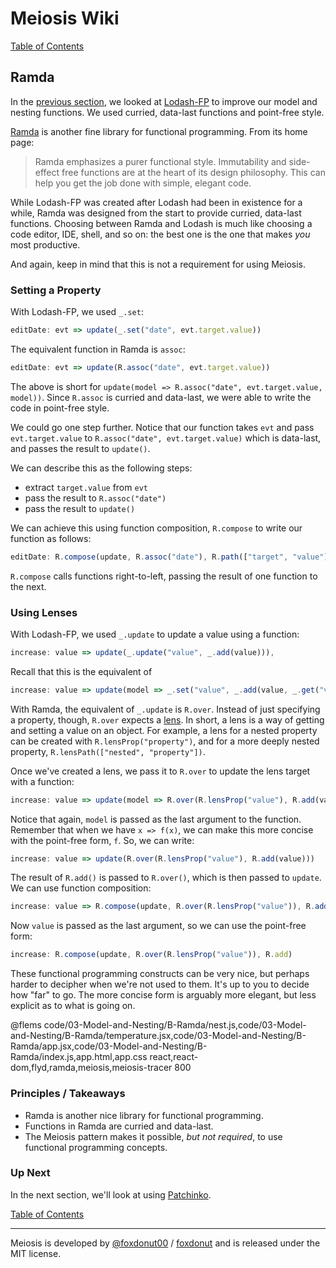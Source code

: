# Meiosis Wiki

[Table of Contents](toc.html)

## Ramda

In the [previous section](03-Model-and-Nesting-A-Lodash-FP.html), we looked at
[Lodash-FP](https://github.com/lodash/lodash/wiki/FP-Guide) to improve our model and nesting
functions. We used curried, data-last functions and point-free style.

[Ramda](http://ramdajs.com) is another fine library for functional programming. From its home
page:

> Ramda emphasizes a purer functional style. Immutability and side-effect free functions are at the
> heart of its design philosophy. This can help you get the job done with simple, elegant code.

While Lodash-FP was created after Lodash had been in existence for a while, Ramda was designed from
the start to provide curried, data-last functions. Choosing between Ramda and Lodash is much like
choosing a code editor, IDE, shell, and so on: the best one is the one that makes _you_ most
productive.

And again, keep in mind that this is not a requirement for using Meiosis.

### Setting a Property

With Lodash-FP, we used `_.set`:

```javascript
editDate: evt => update(_.set("date", evt.target.value))
```

The equivalent function in Ramda is `assoc`:

```javascript
editDate: evt => update(R.assoc("date", evt.target.value))
```

The above is short for `update(model => R.assoc("date", evt.target.value, model))`.
Since `R.assoc` is curried and data-last, we were able to write the code in point-free style.

We could go one step further. Notice that our function takes `evt` and pass `evt.target.value` to
`R.assoc("date", evt.target.value)` which is data-last, and passes the result to `update()`.

We can describe this as the following steps:

- extract `target.value` from `evt`
- pass the result to `R.assoc("date")`
- pass the result to `update()`

We can achieve this using function composition, `R.compose` to write our function as follows:

```javascript
editDate: R.compose(update, R.assoc("date"), R.path(["target", "value"]))
```

`R.compose` calls functions right-to-left, passing the result of one function to the next.

### Using Lenses

With Lodash-FP, we used `_.update` to update a value using a function:

```javascript
increase: value => update(_.update("value", _.add(value))),
```

Recall that this is the equivalent of

```javascript
increase: value => update(model => _.set("value", _.add(value, _.get("value", model)), model))
```

With Ramda, the equivalent of `_.update` is `R.over`. Instead of just specifying a property,
though, `R.over` expects a [lens](http://ramdajs.com/docs/#lens). In short, a lens is a way of
getting and setting a value on an object. For example, a lens for a nested property can be
created with `R.lensProp("property")`, and for a more deeply nested property,
`R.lensPath(["nested", "property"])`.

Once we've created a lens, we pass it to `R.over` to update the lens target with a function:

```javascript
increase: value => update(model => R.over(R.lensProp("value"), R.add(value), model))
```

Notice that again, `model` is passed as the last argument to the function. Remember that when
we have `x => f(x)`, we can make this more concise with the point-free form, `f`. So, we
can write:

```javascript
increase: value => update(R.over(R.lensProp("value"), R.add(value)))
```

The result of `R.add()` is passed to `R.over()`, which is then passed to `update`. We can
use function composition:

```javascript
increase: value => R.compose(update, R.over(R.lensProp("value")), R.add(value))
```

Now `value` is passed as the last argument, so we can use the point-free form:

```javascript
increase: R.compose(update, R.over(R.lensProp("value")), R.add)
```

These functional programming constructs can be very nice, but perhaps harder to decipher when
we're not used to them. It's up to you to decide how "far" to go. The more concise form is
arguably more elegant, but less explicit as to what is going on.

@flems code/03-Model-and-Nesting/B-Ramda/nest.js,code/03-Model-and-Nesting/B-Ramda/temperature.jsx,code/03-Model-and-Nesting/B-Ramda/app.jsx,code/03-Model-and-Nesting/B-Ramda/index.js,app.html,app.css react,react-dom,flyd,ramda,meiosis,meiosis-tracer 800

### Principles / Takeaways

- Ramda is another nice library for functional programming.
- Functions in Ramda are curried and data-last.
- The Meiosis pattern makes it possible, _but not required_, to use functional programming
concepts.

### Up Next

In the next section, we'll look at using [Patchinko](03-Model-and-Nesting-C-Patchinko.html).

[Table of Contents](toc.html)

-----

Meiosis is developed by [@foxdonut00](http://twitter.com/foxdonut00) / [foxdonut](https://github.com/foxdonut) and is released under the MIT license.
